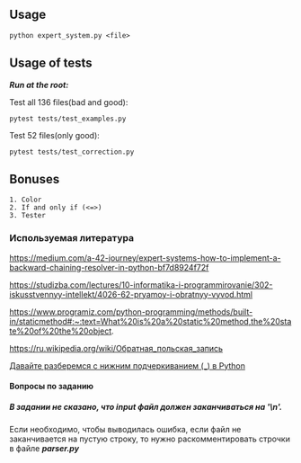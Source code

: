 ## Usage

```
python expert_system.py <file>
```

## Usage of tests

***Run at the root:***

Test all 136 files(bad and good):
```
pytest tests/test_examples.py
```

Test 52 files(only good):
```
pytest tests/test_correction.py
```

## Bonuses

```
1. Color
2. If and only if (<=>)
3. Tester
```


### Используемая литература

https://medium.com/a-42-journey/expert-systems-how-to-implement-a-backward-chaining-resolver-in-python-bf7d8924f72f

https://studizba.com/lectures/10-informatika-i-programmirovanie/302-iskusstvennyy-intellekt/4026-62-pryamoy-i-obratnyy-vyvod.html

https://www.programiz.com/python-programming/methods/built-in/staticmethod#:~:text=What%20is%20a%20static%20method,the%20state%20of%20the%20object.

https://ru.wikipedia.org/wiki/Обратная_польская_запись

[Давайте разберемся с нижним подчеркиванием (_) в Python](https://zen.yandex.ru/media/nuancesprog/davaite-razberemsia-s-nijnim-podcherkivaniem--v-python-5dcef95724f3107fe31471d9)

#### Вопросы по заданию

##### В задании не сказано, что *input* файл должен заканчиваться на *'\n'*. 
Если необходимо, чтобы выводилась ошибка, 
если файл не заканчивается на пустую строку, 
то нужно раскомментировать строчки в файле ***parser.py***